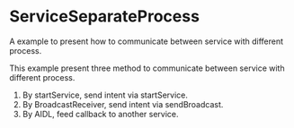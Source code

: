 # ServiceSeparateProcess
A example to present how to communicate between service with different process.


This example present three method to communicate between service with different process.

1. By startService, send intent via startService.
2. By BroadcastReceiver, send intent via sendBroadcast.
3. By AIDL, feed callback to another service.
